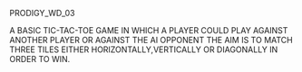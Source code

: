 PRODIGY_WD_03

A BASIC TIC-TAC-TOE GAME IN WHICH A PLAYER COULD PLAY AGAINST ANOTHER PLAYER OR AGAINST THE AI OPPONENT THE AIM IS TO MATCH THREE TILES EITHER HORIZONTALLY,VERTICALLY OR DIAGONALLY IN ORDER TO WIN.

